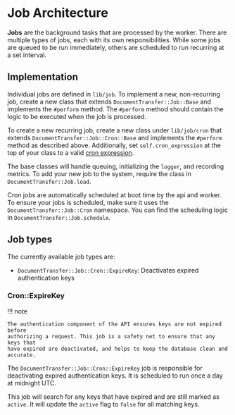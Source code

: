 # Job Architecture

**Jobs** are the background tasks that are processed by the worker. There are
multiple types of jobs, each with its own responsibilities. While some jobs are
queued to be run immediately, others are scheduled to run recurring at a set
interval.

## Implementation

Individual jobs are defined in `lib/job`. To implement a new, non-recurring job,
create a new class that extends `DocumentTransfer::Job::Base` and implements the
`#perform` method. The `#perform` method should contain the logic to be executed
when the job is processed.

To create a new recurring job, create a new class under `lib/job/cron` that
extends `DocumentTransfer::Job::Cron::Base` and implements the `#perform` method
as described above. Additionally, set `self.cron_expression` at the top of your
class to a valid [cron expression][cron].

The base classes will handle queuing, initializing the `logger`, and recording
metrics. To add your new job to the system, require the class in
`DocumentTransfer::Job.load`.

Cron jobs are automatically scheduled at boot time by the api and worker. To
ensure your jobs is scheduled, make sure it uses the
`DocumentTransfer::Job::Cron` namespace. You can find the scheduling logic in
`DocumentTransfer::Job.schedule`.

## Job types

The currently available job types are:

* `DocumentTransfer::Job::Cron::ExpireKey`: Deactivates expired authentication
  keys

### Cron::ExpireKey

!!! note

    The authentication component of the API ensures keys are not expired before
    authorizing a request. This job is a safety net to ensure that any keys that
    have expired are deactivated, and helps to keep the database clean and
    accurate.

The `DocumentTransfer::Job::Cron::ExpireKey` job is responsible for deactivating
expired authentication keys. It is scheduled to run once a day at midnight UTC.

This job will search for any keys that have expired and are still marked as
`active`. It will update the `active` flag to `false` for all matching keys.

[cron]: https://crontab.guru/
